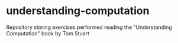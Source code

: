 understanding-computation
=========================

Repository storing exercises performed reading the "Understanding Computation" book by Tom Stuart
